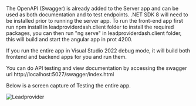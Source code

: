 The OpenAPI (Swagger) is already added to the Server app and can be used as both documentation and to test endpoints.
.NET SDK 8 will need to be installed prior to running the server app.
To run the front-end app first run npm install in leadproviderdash.client folder to install the required packages, you can then run "ng serve" in leadproviderdash.client folder, this will build and start the angular app in prot 4200.

If you run the entire app in Visual Studio 2022 debug mode, it will build both frontend and backend apps for you and run them.

You can do API testing and view documentation by accessing the swagger url http://localhost:5027/swagger/index.html


Below is a screen capture of Testing the entire app.

![Leadprovider](https://github.com/user-attachments/assets/3393ee15-1b54-4a46-916c-1b5e6d86fe42)

